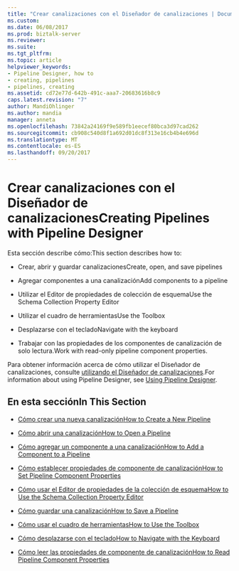 ```yaml
---
title: "Crear canalizaciones con el Diseñador de canalizaciones | Documentos de Microsoft"
ms.custom: 
ms.date: 06/08/2017
ms.prod: biztalk-server
ms.reviewer: 
ms.suite: 
ms.tgt_pltfrm: 
ms.topic: article
helpviewer_keywords:
- Pipeline Designer, how to
- creating, pipelines
- pipelines, creating
ms.assetid: cd72e77d-642b-491c-aaa7-20683616b8c9
caps.latest.revision: "7"
author: MandiOhlinger
ms.author: mandia
manager: anneta
ms.openlocfilehash: 73842a24169f9e589fb1eecef80bca3d97cad262
ms.sourcegitcommit: cb908c540d8f1a692d01dc8f313e16cb4b4e696d
ms.translationtype: MT
ms.contentlocale: es-ES
ms.lasthandoff: 09/20/2017
---
```

# <a name="creating-pipelines-with-pipeline-designer"></a><span data-ttu-id="eb8c2-102">Crear canalizaciones con el Diseñador de canalizaciones</span><span class="sxs-lookup"><span data-stu-id="eb8c2-102">Creating Pipelines with Pipeline Designer</span></span>
<span data-ttu-id="eb8c2-103">Esta sección describe cómo:</span><span class="sxs-lookup"><span data-stu-id="eb8c2-103">This section describes how to:</span></span>  
  
-   <span data-ttu-id="eb8c2-104">Crear, abrir y guardar canalizaciones</span><span class="sxs-lookup"><span data-stu-id="eb8c2-104">Create, open, and save pipelines</span></span>  
  
-   <span data-ttu-id="eb8c2-105">Agregar componentes a una canalización</span><span class="sxs-lookup"><span data-stu-id="eb8c2-105">Add components to a pipeline</span></span>  
  
-   <span data-ttu-id="eb8c2-106">Utilizar el Editor de propiedades de colección de esquema</span><span class="sxs-lookup"><span data-stu-id="eb8c2-106">Use the Schema Collection Property Editor</span></span>  
  
-   <span data-ttu-id="eb8c2-107">Utilizar el cuadro de herramientas</span><span class="sxs-lookup"><span data-stu-id="eb8c2-107">Use the Toolbox</span></span>  
  
-   <span data-ttu-id="eb8c2-108">Desplazarse con el teclado</span><span class="sxs-lookup"><span data-stu-id="eb8c2-108">Navigate with the keyboard</span></span>  
  
-   <span data-ttu-id="eb8c2-109">Trabajar con las propiedades de los componentes de canalización de solo lectura.</span><span class="sxs-lookup"><span data-stu-id="eb8c2-109">Work with read-only pipeline component properties.</span></span>  
  
 <span data-ttu-id="eb8c2-110">Para obtener información acerca de cómo utilizar el Diseñador de canalizaciones, consulte [utilizando el Diseñador de canalizaciones](../core/using-pipeline-designer.md).</span><span class="sxs-lookup"><span data-stu-id="eb8c2-110">For information about using Pipeline Designer, see [Using Pipeline Designer](../core/using-pipeline-designer.md).</span></span>  
  
## <a name="in-this-section"></a><span data-ttu-id="eb8c2-111">En esta sección</span><span class="sxs-lookup"><span data-stu-id="eb8c2-111">In This Section</span></span>  
  
-   [<span data-ttu-id="eb8c2-112">Cómo crear una nueva canalización</span><span class="sxs-lookup"><span data-stu-id="eb8c2-112">How to Create a New Pipeline</span></span>](../core/how-to-create-a-new-pipeline.md)  
  
-   [<span data-ttu-id="eb8c2-113">Cómo abrir una canalización</span><span class="sxs-lookup"><span data-stu-id="eb8c2-113">How to Open a Pipeline</span></span>](../core/how-to-open-a-pipeline.md)  
  
-   [<span data-ttu-id="eb8c2-114">Cómo agregar un componente a una canalización</span><span class="sxs-lookup"><span data-stu-id="eb8c2-114">How to Add a Component to a Pipeline</span></span>](../core/how-to-add-a-component-to-a-pipeline.md)  
  
-   [<span data-ttu-id="eb8c2-115">Cómo establecer propiedades de componente de canalización</span><span class="sxs-lookup"><span data-stu-id="eb8c2-115">How to Set Pipeline Component Properties</span></span>](../core/how-to-set-pipeline-component-properties.md)  
  
-   [<span data-ttu-id="eb8c2-116">Cómo usar el Editor de propiedades de la colección de esquema</span><span class="sxs-lookup"><span data-stu-id="eb8c2-116">How to Use the Schema Collection Property Editor</span></span>](../core/how-to-use-the-schema-collection-property-editor.md)  
  
-   [<span data-ttu-id="eb8c2-117">Cómo guardar una canalización</span><span class="sxs-lookup"><span data-stu-id="eb8c2-117">How to Save a Pipeline</span></span>](../core/how-to-save-a-pipeline.md)  
  
-   [<span data-ttu-id="eb8c2-118">Cómo usar el cuadro de herramientas</span><span class="sxs-lookup"><span data-stu-id="eb8c2-118">How to Use the Toolbox</span></span>](../core/how-to-use-the-toolbox.md)  
  
-   [<span data-ttu-id="eb8c2-119">Cómo desplazarse con el teclado</span><span class="sxs-lookup"><span data-stu-id="eb8c2-119">How to Navigate with the Keyboard</span></span>](../core/how-to-navigate-with-the-keyboard.md)  
  
-   [<span data-ttu-id="eb8c2-120">Cómo leer las propiedades de componente de canalización</span><span class="sxs-lookup"><span data-stu-id="eb8c2-120">How to Read Pipeline Component Properties</span></span>](../core/how-to-read-pipeline-component-properties.md)